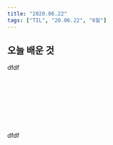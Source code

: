```yaml
---
title: "2020.06.22"
tags: ["TIL", "20.06.22", "6월"]
---
```


## 오늘 배운 것

dfdf

​			

​			

​			

​				

dfdf


